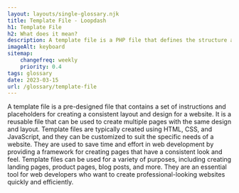 ```yaml
--- 
layout: layouts/single-glossary.njk
title: Template File - Loopdash
h1: Template File
h2: What does it mean?
description: A template file is a PHP file that defines the structure and layout of a specific page or post type in a WordPress theme.
imageAlt: keyboard
sitemap:
	changefreq: weekly
	priority: 0.4
tags: glossary
date: 2023-03-15
url: /glossary/template-file
---
```


A template file is a pre-designed file that contains a set of instructions and placeholders for creating a consistent layout and design for a website. It is a reusable file that can be used to create multiple pages with the same design and layout. Template files are typically created using HTML, CSS, and JavaScript, and they can be customized to suit the specific needs of a website. They are used to save time and effort in web development by providing a framework for creating pages that have a consistent look and feel. Template files can be used for a variety of purposes, including creating landing pages, product pages, blog posts, and more. They are an essential tool for web developers who want to create professional-looking websites quickly and efficiently.
